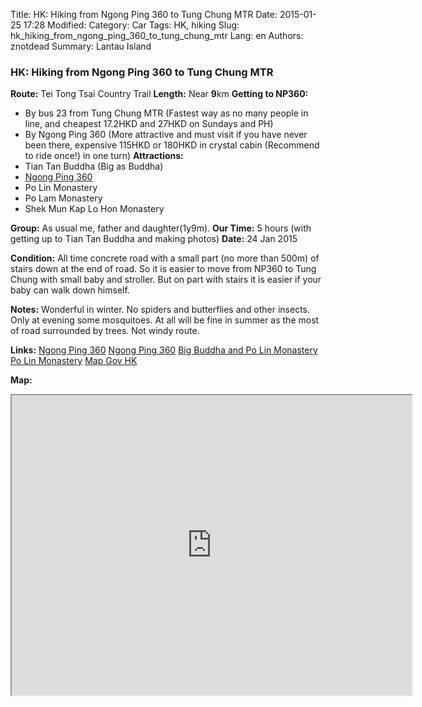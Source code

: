 Title: HK: Hiking from Ngong Ping 360 to Tung Chung MTR
Date: 2015-01-25 17:28
Modified: 
Category: Car
Tags: HK,  hiking
Slug: hk_hiking_from_ngong_ping_360_to_tung_chung_mtr
Lang: en
Authors: znotdead
Summary: Lantau Island

### HK: Hiking from Ngong Ping 360 to Tung Chung MTR

**Route:** Tei Tong Tsai Country Trail
**Length:** Near **9**km
**Getting to NP360:**
 - By bus 23 from Tung Chung MTR (Fastest way as no many people in line, and cheapest 17.2HKD and 27HKD on Sundays and PH)
 - By Ngong Ping 360 (More attractive and must visit if you have never been there, expensive 115HKD or 180HKD in crystal cabin (Recommend to ride once!) in one turn)
**Attractions:**
 - Tian Tan Buddha (Big as Buddha)
 - [Ngong Ping 360](http://www.np360.com.hk/en/)
 - Po Lin Monastery
 - Po Lam Monastery
 - Shek Mun Kap Lo Hon Monastery

**Group:** As usual me, father and daughter(1y9m).
**Our Time:** 5 hours (with getting up to Tian Tan Buddha and making photos)
**Date:** 24 Jan 2015

**Condition:**
All time concrete road with a small part (no more than 500m) of stairs down at the end of road. So it is easier to move from NP360 to Tung Chung with small baby and stroller. But on part with stairs it is easier if your baby can walk down himself.

**Notes:**
Wonderful in winter. No spiders and butterflies and other insects. Only at evening some mosquitoes. At all will be fine in summer as the most of road surrounded by trees. Not windy route.

**Links:**
[Ngong Ping 360](http://www.np360.com.hk/en/)
[Ngong Ping 360](http://www.discoverhongkong.com/us/see-do/great-outdoors/outlying-islands/lantau-island/ngong-ping-360.jsp)
[Big Buddha and Po Lin Monastery](http://www.discoverhongkong.com/us/see-do/culture-heritage/chinese-temples/big-buddha-and-po-lin-monastery.jsp)
[Po Lin Monastery](http://www.plm.org.hk/eng/home.php)
[Map Gov HK](http://www2.map.gov.hk/gih3/view/index.jsp)

**Map:**
<iframe src="https://www.google.com/maps/d/embed?mid=zLClmVqlU_kM.kkVpAi3Ov7L4" width="640" height="480"></iframe>
